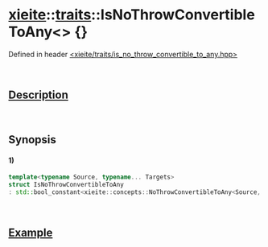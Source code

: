 # [xieite](../../xieite.md)\:\:[traits](../../traits.md)\:\:IsNoThrowConvertibleToAny\<\> \{\}
Defined in header [<xieite/traits/is_no_throw_convertible_to_any.hpp>](../../../include/xieite/traits/is_no_throw_convertible_to_any.hpp)

&nbsp;

## [Description](../concepts/no_throw_convertible_to_any.md#Description)

&nbsp;

## Synopsis
#### 1)
```cpp
template<typename Source, typename... Targets>
struct IsNoThrowConvertibleToAny
: std::bool_constant<xieite::concepts::NoThrowConvertibleToAny<Source, Targets...>> {};
```

&nbsp;

## [Example](../concepts/no_throw_convertible_to_any.md#Example)
